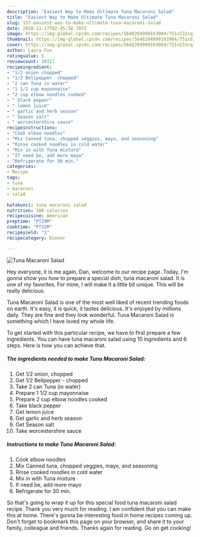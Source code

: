 ```yaml
---
description: "Easiest Way to Make Ultimate Tuna Macaroni Salad"
title: "Easiest Way to Make Ultimate Tuna Macaroni Salad"
slug: 157-easiest-way-to-make-ultimate-tuna-macaroni-salad
date: 2020-11-17T02:45:58.707Z
image: https://img-global.cpcdn.com/recipes/5648204999163904/751x532cq70/tuna-macaroni-salad-recipe-main-photo.jpg
thumbnail: https://img-global.cpcdn.com/recipes/5648204999163904/751x532cq70/tuna-macaroni-salad-recipe-main-photo.jpg
cover: https://img-global.cpcdn.com/recipes/5648204999163904/751x532cq70/tuna-macaroni-salad-recipe-main-photo.jpg
author: Laura Fox
ratingvalue: 5
reviewcount: 30317
recipeingredient:
- "1/2 onion chopped"
- "1/2 Bellpepper  chopped"
- "2 can Tuna in water"
- "1 1/2 cup mayonnaise"
- "2 cup elbow noodles cooked"
- " black pepper"
- " lemon juice"
- " garlic and herb season"
- " Season salt"
- " worcestershire sauce"
recipeinstructions:
- "Cook elbow noodles"
- "Mix Canned tuna, chopped veggies, mayo, and seasoning"
- "Rinse cooked noodles in cold water"
- "Mix in with Tuna mixture"
- "If need be, add more mayo"
- "Refrigerate for 30 min."
categories:
- Recipe
tags:
- tuna
- macaroni
- salad

katakunci: tuna macaroni salad 
nutrition: 208 calories
recipecuisine: American
preptime: "PT29M"
cooktime: "PT32M"
recipeyield: "1"
recipecategory: Dinner

---
```



![Tuna Macaroni Salad](https://img-global.cpcdn.com/recipes/5648204999163904/751x532cq70/tuna-macaroni-salad-recipe-main-photo.jpg)

Hey everyone, it is me again, Dan, welcome to our recipe page. Today, I'm gonna show you how to prepare a special dish, tuna macaroni salad. It is one of my favorites. For mine, I will make it a little bit unique. This will be really delicious.



Tuna Macaroni Salad is one of the most well liked of recent trending foods on earth. It's easy, it is quick, it tastes delicious. It's enjoyed by millions daily. They are fine and they look wonderful. Tuna Macaroni Salad is something which I have loved my whole life.


To get started with this particular recipe, we have to first prepare a few ingredients. You can have tuna macaroni salad using 10 ingredients and 6 steps. Here is how you can achieve that.

<!--inarticleads1-->

##### The ingredients needed to make Tuna Macaroni Salad:

1. Get 1/2 onion, chopped
1. Get 1/2 Bellpepper - chopped
1. Take 2 can Tuna (in water)
1. Prepare 1 1/2 cup mayonnaise
1. Prepare 2 cup elbow noodles cooked
1. Take  black pepper
1. Get  lemon juice
1. Get  garlic and herb season
1. Get  Season salt
1. Take  worcestershire sauce




<!--inarticleads2-->

##### Instructions to make Tuna Macaroni Salad:

1. Cook elbow noodles
1. Mix Canned tuna, chopped veggies, mayo, and seasoning
1. Rinse cooked noodles in cold water
1. Mix in with Tuna mixture
1. If need be, add more mayo
1. Refrigerate for 30 min.




So that's going to wrap it up for this special food tuna macaroni salad recipe. Thank you very much for reading. I am confident that you can make this at home. There's gonna be interesting food in home recipes coming up. Don't forget to bookmark this page on your browser, and share it to your family, colleague and friends. Thanks again for reading. Go on get cooking!
